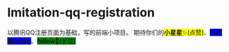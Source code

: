 # Imitation-qq-registration
以腾讯QQ注册页面为基础，写的前端小项目。
期待你们的<span style="background-color:yellow"><b>小星星</b>✨(点赞)</span>、<span style="background-color:blue"><b>fork😂</b>(收藏)</span>、<span style="background-color:green"><b>follow</b>💋(关注)</span>
